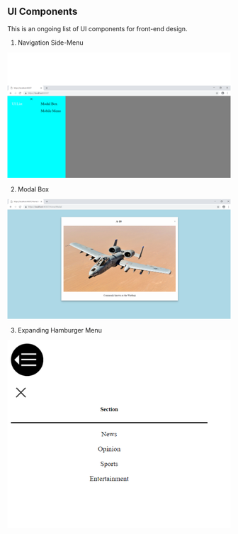 ## UI Components

This is an ongoing list of UI components for front-end design.

1. Navigation Side-Menu

![Navigation](assets/navmenu.png)

2. Modal Box

![Navigation](assets/modalbox.png)

3. Expanding Hamburger Menu

![Navigation](assets/expandingmenu.PNG)
